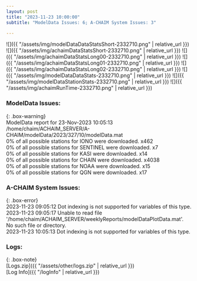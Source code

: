 ```yaml
---
layout: post
title: "2023-11-23 10:00:00"
subtitle: "ModelData Issues: 6; A-CHAIM System Issues: 3"

---
```


![]({{ "/assets/img/modelDataDataStatsShort-2332710.png" | relative_url }})
![]({{ "/assets/img/achaimDataStatsShort-2332710.png" | relative_url }})
![]({{ "/assets/img/achaimDataStatsLong00-2332710.png" | relative_url }})
![]({{ "/assets/img/achaimDataStatsLong01-2332710.png" | relative_url }})
![]({{ "/assets/img/achaimDataStatsLong02-2332710.png" | relative_url }})
![]({{ "/assets/img/modelDataDataStats-2332710.png" | relative_url }})
![]({{ "/assets/img/modelDataStationStats-2332710.png" | relative_url }})
![]({{ "/assets/img/achaimRunTime-2332710.png" | relative_url }})


### ModelData Issues:  
  
{: .box-warning}  
 ModelData report for 23-Nov-2023 10:05:13   
 /home/chaim/ACHAIM_SERVER/A-CHAIM/modelData/2023/327/10/modelData.mat   
 0% of all possible stations for IONO were downloaded. x462   
 0% of all possible stations for SENTINEL were downloaded. x7   
 0% of all possible stations for KASI were downloaded. x14   
 0% of all possible stations for CHAIN were downloaded. x4038   
 0% of all possible stations for NOAA were downloaded. x15   
 0% of all possible stations for QGN were downloaded. x17   
  
### A-CHAIM System Issues:  
  
{: .box-error}  
2023-11-23 09:05:12 Dot indexing is not supported for variables of this type.  
2023-11-23 09:05:17 Unable to read file '/home/chaim/ACHAIM_SERVER/weeklyReports/modelDataPlotData.mat'. No such file or directory.  
2023-11-23 10:05:13 Dot indexing is not supported for variables of this type.  

### Logs:  
  
{: .box-note}  
[Logs.zip]({{ "/assets/other/logs.zip" | relative_url }})  
[Log Info]({{ "/logInfo" | relative_url }})  
